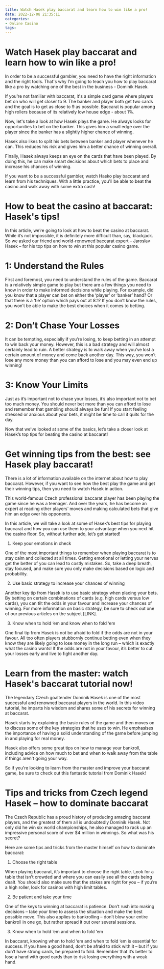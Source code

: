 ```yaml
---
title: Watch Hasek play baccarat and learn how to win like a pro!
date: 2022-12-08 21:35:11
categories:
- Online Casino
tags:
---
```



#  Watch Hasek play baccarat and learn how to win like a pro!

In order to be a successful gambler, you need to have the right information and the right tools. That's why I'm going to teach you how to play baccarat like a pro by watching one of the best in the business - Dominik Hasek.

If you're not familiar with baccarat, it's a simple card game where players bet on who will get closer to 9. The banker and player both get two cards and the goal is to get as close to 9 as possible. Baccarat is popular among high rollers because of its relatively low house edge - about 1%.

Now, let's take a look at how Hasek plays the game. He always looks for opportunities to bet on the banker. This gives him a small edge over the player since the banker has a slightly higher chance of winning.

Hasek also likes to split his bets between banker and player whenever he can. This reduces his risk and gives him a better chance of winning overall.

Finally, Hasek always keeps an eye on the cards that have been played. By doing this, he can make smart decisions about which bets to place and increase his chances of winning.

If you want to be a successful gambler, watch Hasko play baccarat and learn from his techniques. With a little practice, you'll be able to beat the casino and walk away with some extra cash!

#  How to beat the casino at baccarat: Hasek's tips!

In this article, we’re going to look at how to beat the casino at baccarat. While it’s not impossible, it is definitely more difficult than, say, blackjack. So we asked our friend and world-renowned baccarat expert – Jaroslav Hasek – for his top tips on how to win at this popular casino game.

# 1: Understand the Rules

First and foremost, you need to understand the rules of the game. Baccarat is a relatively simple game to play but there are a few things you need to know in order to make informed decisions while playing. For example, did you know that a player can bet on either the ‘player’ or ‘banker’ hand? Or that there is a ‘tie’ option which pays out at 8:1? If you don’t know the rules, you won’t be able to make the best choices when it comes to betting.

# 2: Don’t Chase Your Losses

It can be tempting, especially if you’re losing, to keep betting in an attempt to win back your money. However, this is a bad strategy and will almost certainly lead to ruin. A better strategy is to walk away when you’ve lost a certain amount of money and come back another day. This way, you won’t lose any more money than you can afford to lose and you may even end up winning!

# 3: Know Your Limits

Just as it’s important not to chase your losses, it’s also important not to bet too much money. You should never bet more than you can afford to lose and remember that gambling should always be fun! If you start feeling stressed or anxious about your bets, it might be time to call it quits for the day.

Now that we’ve looked at some of the basics, let’s take a closer look at Hasek’s top tips for beating the casino at baccarat!

#  Get winning tips from the best: see Hasek play baccarat!

There is a lot of information available on the internet about how to play baccarat. However, if you want to see how the best play the game and get their winning tips, then you need to watch Hasek in action.

This world-famous Czech professional baccarat player has been playing the game since he was a teenager. And over the years, he has become an expert at reading other players’ moves and making calculated bets that give him an edge over his opponents.

In this article, we will take a look at some of Hasek’s best tips for playing baccarat and how you can use them to your advantage when you next hit the casino floor. So, without further ado, let’s get started!

1. Keep your emotions in check

One of the most important things to remember when playing baccarat is to stay calm and collected at all times. Getting emotional or letting your nerves get the better of you can lead to costly mistakes. So, take a deep breath, stay focused, and make sure you only make decisions based on logic and probability.

2. Use basic strategy to increase your chances of winning

Another key tip from Hasek is to use basic strategy when placing your bets. By betting on certain combinations of cards (e.g. high cards versus low cards), you can tilt the odds in your favour and increase your chances of winning. For more information on basic strategy, be sure to check out one of our previous articles on the subject [LINK].

3. Know when to hold ‘em and know when to fold ‘em

One final tip from Hasek is not be afraid to fold if the odds are not in your favour. All too often players stubbornly continue betting even when they know they are likely going to lose money in the long run – which is exactly what the casino wants! If the odds are not in your favour, it’s better to cut your losses early and live to fight another day.

#  Learn from the master: watch Hasek's baccarat tutorial now!

The legendary Czech goaltender Dominik Hasek is one of the most successful and renowned baccarat players in the world. In this video tutorial, he imparts his wisdom and shares some of his secrets for winning at baccarat.

Hasek starts by explaining the basic rules of the game and then moves on to discuss some of the key strategies that he uses to win. He emphasises the importance of having a solid understanding of the game before jumping in and playing for real money.

Hasek also offers some great tips on how to manage your bankroll, including advice on how much to bet and when to walk away from the table if things aren't going your way.

So if you're looking to learn from the master and improve your baccarat game, be sure to check out this fantastic tutorial from Dominik Hasek!

#  Tips and tricks from Czech legend Hasek – how to dominate baccarat

The Czech Republic has a proud history of producing amazing baccarat players, and the greatest of them all is undoubtedly Dominik Hasek. Not only did he win six world championships, he also managed to rack up an impressive personal score of over $4 million in winnings. So what was his secret?

Here are some tips and tricks from the master himself on how to dominate baccarat:

1. Choose the right table

When playing baccarat, it’s important to choose the right table. Look for a table that isn’t crowded and where you can easily see all the cards being dealt. You should also make sure that the stakes are right for you – if you’re a high roller, look for casinos with high limit tables.

2. Be patient and take your time

One of the keys to winning at baccarat is patience. Don’t rush into making decisions – take your time to assess the situation and make the best possible move. This also applies to bankrolling – don’t blow your entire bankroll in one go, but rather spread it out over several sessions.

3. Know when to hold ‘em and when to fold ‘em

In baccarat, knowing when to hold ‘em and when to fold ‘em is essential for success. If you have a good hand, don’t be afraid to stick with it – but if you don’t have strong cards, be prepared to fold. Remember that it’s better to lose a hand with good cards than to risk losing everything with a weak hand.